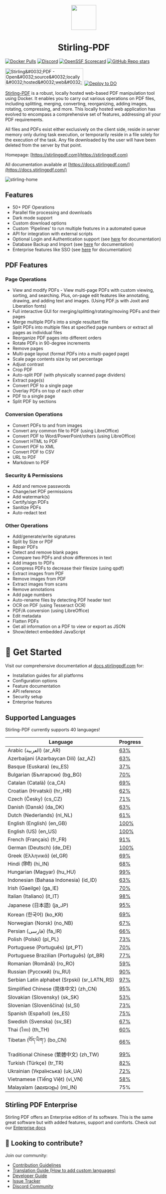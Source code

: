 <p align="center"><img src="https://edas-hz.oss-cn-hangzhou.aliyuncs.com/edas-apps/charts-store/stirling-pdf-chart/image/stirling.png" width="80"></p>
<h1 align="center">Stirling-PDF</h1>

[![Docker Pulls](https://edas-hz.oss-cn-hangzhou.aliyuncs.com/edas-apps/charts-store/stirling-pdf-chart/image/s-pdf.svg)](https://hub.docker.com/r/frooodle/s-pdf)
[![Discord](https://edas-hz.oss-cn-hangzhou.aliyuncs.com/edas-apps/charts-store/stirling-pdf-chart/image/1068636748814483718.svg)](https://discord.gg/HYmhKj45pU)
[![OpenSSF Scorecard](https://edas-hz.oss-cn-hangzhou.aliyuncs.com/edas-apps/charts-store/stirling-pdf-chart/image/68747470733a2f2f6170692e73636f7265636172642e6465762f70726f6a656374732f6769746875622e636f6d2f537469726c696e672d546f6f6c732f537469726c696e672d5044462f6261646765.svg)](https://scorecard.dev/viewer/?uri=github.com/Stirling-Tools/Stirling-PDF)
[![GitHub Repo stars](https://edas-hz.oss-cn-hangzhou.aliyuncs.com/edas-apps/charts-store/stirling-pdf-chart/image/stirling-pdf.svg)](https://github.com/Stirling-Tools/stirling-pdf)

<a href="https://www.producthunt.com/posts/stirling-pdf?embed=true&utm_source=badge-featured&utm_medium=badge&utm_souce=badge-stirling&#0045;pdf" target="_blank"><img alt="Stirling&amp;#0032;PDF - Open&amp;#0032;source&amp;#0032;locally&amp;#0032;hosted&amp;#0032;web&amp;#0032;PDF&amp;#0032;editor | Product Hunt" height="54" src="https://edas-hz.oss-cn-hangzhou.aliyuncs.com/edas-apps/charts-store/stirling-pdf-chart/image/68747470733a2f2f6170692e70726f6475637468756e742e636f6d2f776964676574732f656d6265642d696d6167652f76312f66656174757265642e7376673f706f73745f69643d363431323339267468656d653d6c69676874.svg" width="250"/></a>
[![Deploy to DO](https://edas-hz.oss-cn-hangzhou.aliyuncs.com/edas-apps/charts-store/stirling-pdf-chart/image/68747470733a2f2f7777772e6465706c6f79746f646f2e636f6d2f646f2d62746e2d626c75652e737667.svg)](https://cloud.digitalocean.com/apps/new?repo=https://github.com/Stirling-Tools/Stirling-PDF/tree/digitalOcean&refcode=c3210994b1af)

[Stirling-PDF](https://www.stirlingpdf.com) is a robust, locally hosted web-based PDF manipulation tool using Docker. It enables you to carry out various operations on PDF files, including splitting, merging, converting, reorganizing, adding images, rotating, compressing, and more. This locally hosted web application has evolved to encompass a comprehensive set of features, addressing all your PDF requirements.

All files and PDFs exist either exclusively on the client side, reside in server memory only during task execution, or temporarily reside in a file solely for the execution of the task. Any file downloaded by the user will have been deleted from the server by that point.

Homepage: [https://stirlingpdf.com](https://stirlingpdf.com)

All documentation available at [https://docs.stirlingpdf.com/](https://docs.stirlingpdf.com/)

![stirling-home](https://edas-hz.oss-cn-hangzhou.aliyuncs.com/edas-apps/charts-store/stirling-pdf-chart/image/stirling-home.jpg)

## Features

- 50+ PDF Operations
- Parallel file processing and downloads
- Dark mode support
- Custom download options
- Custom 'Pipelines' to run multiple features in a automated queue
- API for integration with external scripts
- Optional Login and Authentication support (see [here](https://docs.stirlingpdf.com/Advanced%20Configuration/System%20and%20Security) for documentation)
- Database Backup and Import (see [here](https://docs.stirlingpdf.com/Advanced%20Configuration/DATABASE) for documentation)
- Enterprise features like SSO (see [here](https://docs.stirlingpdf.com/Advanced%20Configuration/Single%20Sign-On%20Configuration) for documentation)

## PDF Features

### Page Operations

- View and modify PDFs - View multi-page PDFs with custom viewing, sorting, and searching. Plus, on-page edit features like annotating, drawing, and adding text and images. (Using PDF.js with Joxit and Liberation fonts)
- Full interactive GUI for merging/splitting/rotating/moving PDFs and their pages
- Merge multiple PDFs into a single resultant file
- Split PDFs into multiple files at specified page numbers or extract all pages as individual files
- Reorganize PDF pages into different orders
- Rotate PDFs in 90-degree increments
- Remove pages
- Multi-page layout (format PDFs into a multi-paged page)
- Scale page contents size by set percentage
- Adjust contrast
- Crop PDF
- Auto-split PDF (with physically scanned page dividers)
- Extract page(s)
- Convert PDF to a single page
- Overlay PDFs on top of each other
- PDF to a single page
- Split PDF by sections

### Conversion Operations

- Convert PDFs to and from images
- Convert any common file to PDF (using LibreOffice)
- Convert PDF to Word/PowerPoint/others (using LibreOffice)
- Convert HTML to PDF
- Convert PDF to XML
- Convert PDF to CSV
- URL to PDF
- Markdown to PDF

### Security & Permissions

- Add and remove passwords
- Change/set PDF permissions
- Add watermark(s)
- Certify/sign PDFs
- Sanitize PDFs
- Auto-redact text

### Other Operations

- Add/generate/write signatures
- Split by Size or PDF
- Repair PDFs
- Detect and remove blank pages
- Compare two PDFs and show differences in text
- Add images to PDFs
- Compress PDFs to decrease their filesize (using qpdf)
- Extract images from PDF
- Remove images from PDF
- Extract images from scans
- Remove annotations
- Add page numbers
- Auto-rename files by detecting PDF header text
- OCR on PDF (using Tesseract OCR)
- PDF/A conversion (using LibreOffice)
- Edit metadata
- Flatten PDFs
- Get all information on a PDF to view or export as JSON
- Show/detect embedded JavaScript




# 📖 Get Started

Visit our comprehensive documentation at [docs.stirlingpdf.com](https://docs.stirlingpdf.com) for:

- Installation guides for all platforms
- Configuration options
- Feature documentation
- API reference
- Security setup
- Enterprise features


## Supported Languages

Stirling-PDF currently supports 40 languages!

| Language                                     | Progress                           |
| -------------------------------------------- | ---------------------------------- |
| Arabic (العربية) (ar_AR)                        | [63%](https://geps.dev/progress/63) |
| Azerbaijani (Azərbaycan Dili) (az_AZ)        | [63%](https://geps.dev/progress/63) |
| Basque (Euskara) (eu_ES)                     | [37%](https://geps.dev/progress/37) |
| Bulgarian (Български) (bg_BG)                | [70%](https://geps.dev/progress/70) |
| Catalan (Català) (ca_CA)                     | [69%](https://geps.dev/progress/69) |
| Croatian (Hrvatski) (hr_HR)                  | [62%](https://geps.dev/progress/62) |
| Czech (Česky) (cs_CZ)                        | [71%](https://geps.dev/progress/71) |
| Danish (Dansk) (da_DK)                       | [63%](https://geps.dev/progress/63) |
| Dutch (Nederlands) (nl_NL)                   | [61%](https://geps.dev/progress/61) |
| English (English) (en_GB)                    | [100%](https://geps.dev/progress/100) |
| English (US) (en_US)                         | [100%](https://geps.dev/progress/100) |
| French (Français) (fr_FR)                    | [91%](https://geps.dev/progress/91) |
| German (Deutsch) (de_DE)                     | [100%](https://geps.dev/progress/100) |
| Greek (Ελληνικά) (el_GR)                     | [69%](https://geps.dev/progress/69) |
| Hindi (हिंदी) (hi_IN)                          | [68%](https://geps.dev/progress/68) |
| Hungarian (Magyar) (hu_HU)                   | [99%](https://geps.dev/progress/99) |
| Indonesian (Bahasa Indonesia) (id_ID)        | [63%](https://geps.dev/progress/63) |
| Irish (Gaeilge) (ga_IE)                      | [70%](https://geps.dev/progress/70) |
| Italian (Italiano) (it_IT)                   | [98%](https://geps.dev/progress/98) |
| Japanese (日本語) (ja_JP)                    | [95%](https://geps.dev/progress/95) |
| Korean (한국어) (ko_KR)                      | [69%](https://geps.dev/progress/69) |
| Norwegian (Norsk) (no_NB)                    | [67%](https://geps.dev/progress/67) |
| Persian (فارسی) (fa_IR)                      | [66%](https://geps.dev/progress/66) |
| Polish (Polski) (pl_PL)                      | [73%](https://geps.dev/progress/73) |
| Portuguese (Português) (pt_PT)               | [70%](https://geps.dev/progress/70) |
| Portuguese Brazilian (Português) (pt_BR)     | [77%](https://geps.dev/progress/77) |
| Romanian (Română) (ro_RO)                    | [59%](https://geps.dev/progress/59) |
| Russian (Русский) (ru_RU)                    | [90%](https://geps.dev/progress/90) |
| Serbian Latin alphabet (Srpski) (sr_LATN_RS) | [97%](https://geps.dev/progress/97) |
| Simplified Chinese (简体中文) (zh_CN)         | [95%](https://geps.dev/progress/95) |
| Slovakian (Slovensky) (sk_SK)                | [53%](https://geps.dev/progress/53) |
| Slovenian (Slovenščina) (sl_SI)              | [73%](https://geps.dev/progress/73) |
| Spanish (Español) (es_ES)                    | [75%](https://geps.dev/progress/75) |
| Swedish (Svenska) (sv_SE)                    | [67%](https://geps.dev/progress/67) |
| Thai (ไทย) (th_TH)                           | [60%](https://geps.dev/progress/60) |
| Tibetan (བོད་ཡིག་) (bo_CN)                     | [66%](https://geps.dev/progress/66) |
| Traditional Chinese (繁體中文) (zh_TW)        | [99%](https://geps.dev/progress/99) |
| Turkish (Türkçe) (tr_TR)                     | [82%](https://geps.dev/progress/82) |
| Ukrainian (Українська) (uk_UA)               | [72%](https://geps.dev/progress/72) |
| Vietnamese (Tiếng Việt) (vi_VN)              | [58%](https://geps.dev/progress/58) |
| Malayalam (മലയാളം) (ml_IN)              | 75%  |

## Stirling PDF Enterprise

Stirling PDF offers an Enterprise edition of its software. This is the same great software but with added features, support and comforts.
Check out our [Enterprise docs](https://docs.stirlingpdf.com/Pro)


## 🤝 Looking to contribute?

Join our community:
- [Contribution Guidelines](CONTRIBUTING.md)
- [Translation Guide (How to add custom languages)](devGuide/HowToAddNewLanguage.md)
- [Developer Guide](devGuide/DeveloperGuide.md)
- [Issue Tracker](https://github.com/Stirling-Tools/Stirling-PDF/issues)
- [Discord Community](https://discord.gg/HYmhKj45pU)
